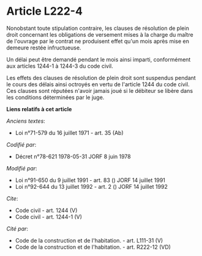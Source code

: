 # Article L222-4

Nonobstant toute stipulation contraire, les clauses de résolution de plein droit concernant les obligations de versement
mises à la charge du maître de l'ouvrage par le contrat ne produisent effet qu'un mois après mise en demeure restée
infructueuse. 

Un délai peut être demandé pendant le mois ainsi imparti, conformément aux articles 1244-1 à 1244-3 du code civil. 

Les effets des clauses de résolution de plein droit sont suspendus pendant le cours des délais ainsi octroyés en vertu de
l'article 1244 du code civil. Ces clauses sont réputées n'avoir jamais joué si le débiteur se libère dans les conditions
déterminées par le juge.

**Liens relatifs à cet article**

_Anciens textes_:

  - Loi n°71-579 du 16 juillet 1971 - art. 35 (Ab)

_Codifié par_:

  - Décret n°78-621 1978-05-31 JORF 8 juin 1978

_Modifié par_:

  - Loi n°91-650 du 9 juillet 1991 - art. 83 () JORF 14 juillet 1991
  - Loi n°92-644 du 13 juillet 1992 - art. 2 () JORF 14 juillet 1992

_Cite_:

  - Code civil - art. 1244 (V)
  - Code civil - art. 1244-1 (V)

_Cité par_:

  - Code de la construction et de l'habitation. - art. L111-31 (V)
  - Code de la construction et de l'habitation. - art. R222-12 (VD)
